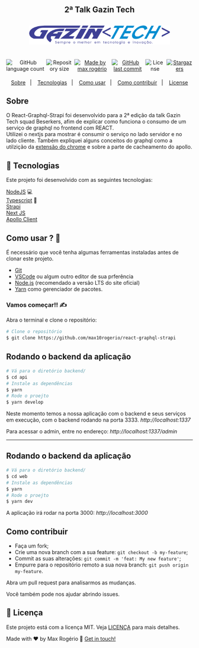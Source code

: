 <h2 align="center">
2ª Talk Gazin Tech
</h2>

<h2 align="center" style="margin-top: 30px">
    <img src="./assets/logo-gazin-tech.png" width="380px" />
</h2>

<br/>

<div align="center" style="display: flex; justify-content: center; gap: 5px; margin-bottom: 20px;">
  <img alt="GitHub language count" src="https://img.shields.io/github/languages/count/max10rogerio/react-graphql-strapi?color=%2304D361">

  <img alt="Repository size" src="https://img.shields.io/github/repo-size/max10rogerio/react-graphql-strapi">
	
  <a href="https://www.linkedin.com/in/max-rogerio/">
    <img alt="Made by max rogério" src="https://img.shields.io/badge/made%20by-max rogerio-%2304D361">
  </a>

  <a href="https://github.com/max10rogerio/react-graphql-strapi/commits/master">
    <img alt="GitHub last commit" src="https://img.shields.io/github/last-commit/max10rogerio/react-graphql-strapi">
  </a>

  <img alt="License" src="https://img.shields.io/badge/license-MIT-brightgreen">
   <a href="https://github.com/max10rogerio/react-graphql-strapi/stargazers">
    <img alt="Stargazers" src="https://img.shields.io/github/stars/max10rogerio/react-graphql-strapi?style=social">
  </a>
</div>

<p align="center">
  <a href="#sobre">Sobre</a>&nbsp;&nbsp;&nbsp;|&nbsp;&nbsp;&nbsp;
  <a href="#tecnologias">Tecnologias</a>&nbsp;&nbsp;&nbsp;|&nbsp;&nbsp;&nbsp;
  <a href="#como-usar">Como usar</a>&nbsp;&nbsp;&nbsp;|&nbsp;&nbsp;&nbsp;
  <a href="#como-contribuir">Como contribuir</a>&nbsp;&nbsp;&nbsp;|&nbsp;&nbsp;&nbsp;
  <a href="#memo-license">License</a>
</p>

## Sobre

O React-Graphql-Strapi foi desenvolvido para a 2ª edição da talk Gazin Tech squad Beserkers, afim de explicar como funciona o consumo de um serviço de graphql no frontend com REACT.</br>
Utilizei o nextjs para mostrar é consumir o serviço no lado servidor e no lado cliente.
Também expliquei alguns conceitos do graphql como a utilzição da [extensão do chrome](https://chrome.google.com/webstore/detail/apollo-client-devtools/jdkknkkbebbapilgoeccciglkfbmbnfm) e sobre a parte de cacheamento do apollo.

## :rocket: Tecnologias

Este projeto foi desenvolvido com as seguintes tecnologias:

[NodeJS][nodejs] 💻 </br>
[Typescript][typescript] 📘 </br>
[Strapi][strapi] </br>
[Next JS][nextjs] </br>
[Apollo Client][apollo-client] </br>

## Como usar ? 🤔

É necessário que você tenha algumas ferramentas instaladas antes de clonar este projeto.

- [Git](https://git-scm.com)
- [VSCode](https://code.visualstudio.com/) ou algum outro editor de sua prferência
- [Node.js](https://nodejs.org/) (recomendado a versão LTS do site oficial)
- [Yarn](https://yarnpkg.com/) como gerenciador de pacotes.

### Vamos começar!! ✍

Abra o terminal e clone o repositório:

```bash
# Clone o repositório
$ git clone https://github.com/max10rogerio/react-graphql-strapi
```

## Rodando o backend da aplicação

```bash
# Vá para o diretório backend/
$ cd api
# Instale as dependências
$ yarn
# Rode o proejto
$ yarn develop
```

Neste momento temos a nossa aplicação com o backend e seus serviços em execução, com o backend rodando na porta 3333. _http://localhost:1337_

Para acessar o admin, entre no endereço: _http://localhost:1337/admin_

---

## Rodando o backend da aplicação

```bash
# Vá para o diretório backend/
$ cd web
# Instale as dependências
$ yarn
# Rode o proejto
$ yarn dev
```

A aplicação irá rodar na porta 3000: _http://localhost:3000_

## Como contribuir

- Faça um fork;
- Crie uma nova branch com a sua feature: `git checkout -b my-feature`;
- Commit as suas alterações: `git commit -m 'feat: My new feature'`;
- Empurre para o repositório remoto a sua nova branch: `git push origin my-feature`.

Abra um pull request para analisarmos as mudanças.

Você também pode nos ajudar abrindo issues.

## :memo: Licença

Este projeto está com a licença MIT. Veja [LICENÇA](https://github.com/max10rogerio/react-graphql-strapi/blob/main/LICENSE) para mais detalhes.

Made with ♥ by Max Rogério :wave: [Get in touch!](https://www.linkedin.com/in/max-rogerio/)

[typescript]: https://www.typescriptlang.org/
[apollo-client]: https://www.apollographql.com/docs/react/
[nodejs]: https://nodejs.org/en/
[nextjs]: https://nextjs.org/docs/getting-started
[strapi]: https://strapi.io/documentation/developer-docs/latest/getting-started/introduction.html
